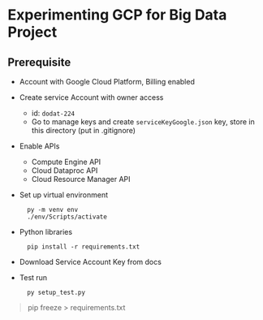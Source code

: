 # Experimenting GCP for Big Data Project 

## Prerequisite

- Account with Google Cloud Platform, Billing enabled
- Create service Account with owner access 
    - id: `dodat-224`
    - Go to manage keys and create `serviceKeyGoogle.json` key, store in this directory  (put in .gitignore)
- Enable APIs
    - Compute Engine API
    - Cloud Dataproc API
    - Cloud Resource Manager API
- Set up virtual environment

        py -m venv env
        ./env/Scripts/activate

- Python libraries
    
        pip install -r requirements.txt

- Download Service Account Key from docs

- Test run

        py setup_test.py

> pip freeze > requirements.txt